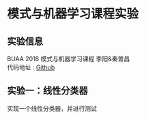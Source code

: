 # 模式与机器学习课程实验

## 实验信息
BUAA 2018 模式与机器学习课程 李阳&秦曽昌  
代码地址 : [Github](https://github.com/timfaner/2018_PR_Experiment)

## 实验一：线性分类器

实现一个线性分类器，并进行测试
